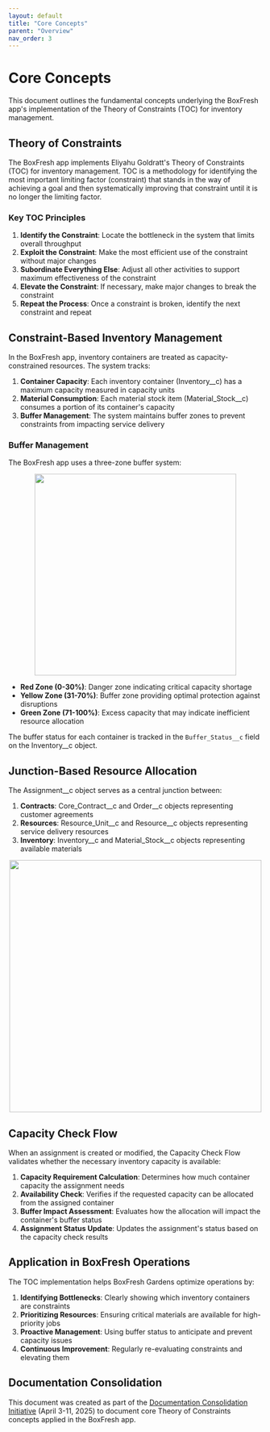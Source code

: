 ```yaml
---
layout: default
title: "Core Concepts"
parent: "Overview"
nav_order: 3
---
```


# Core Concepts

This document outlines the fundamental concepts underlying the BoxFresh app's implementation of the Theory of Constraints (TOC) for inventory management.

## Theory of Constraints

The BoxFresh app implements Eliyahu Goldratt's Theory of Constraints (TOC) for inventory management. TOC is a methodology for identifying the most important limiting factor (constraint) that stands in the way of achieving a goal and then systematically improving that constraint until it is no longer the limiting factor.

### Key TOC Principles

1. **Identify the Constraint**: Locate the bottleneck in the system that limits overall throughput
2. **Exploit the Constraint**: Make the most efficient use of the constraint without major changes
3. **Subordinate Everything Else**: Adjust all other activities to support maximum effectiveness of the constraint
4. **Elevate the Constraint**: If necessary, make major changes to break the constraint
5. **Repeat the Process**: Once a constraint is broken, identify the next constraint and repeat

## Constraint-Based Inventory Management

In the BoxFresh app, inventory containers are treated as capacity-constrained resources. The system tracks:

1. **Container Capacity**: Each inventory container (Inventory__c) has a maximum capacity measured in capacity units
2. **Material Consumption**: Each material stock item (Material_Stock__c) consumes a portion of its container's capacity
3. **Buffer Management**: The system maintains buffer zones to prevent constraints from impacting service delivery

### Buffer Management

The BoxFresh app uses a three-zone buffer system:

<div align="center">
  <img src="https://github.com/Rwb3n/SF-Boxfresh-app/blob/main/img/buffer-zones.png?raw=true" width="400"/>
</div>

- **Red Zone (0-30%)**: Danger zone indicating critical capacity shortage
- **Yellow Zone (31-70%)**: Buffer zone providing optimal protection against disruptions
- **Green Zone (71-100%)**: Excess capacity that may indicate inefficient resource allocation

The buffer status for each container is tracked in the `Buffer_Status__c` field on the Inventory__c object.

## Junction-Based Resource Allocation

The Assignment__c object serves as a central junction between:

1. **Contracts**: Core_Contract__c and Order__c objects representing customer agreements
2. **Resources**: Resource_Unit__c and Resource__c objects representing service delivery resources
3. **Inventory**: Inventory__c and Material_Stock__c objects representing available materials

<div align="center">
  <img src="https://github.com/Rwb3n/SF-Boxfresh-app/blob/main/img/junction-model.png?raw=true" width="500"/>
</div>

## Capacity Check Flow

When an assignment is created or modified, the Capacity Check Flow validates whether the necessary inventory capacity is available:

1. **Capacity Requirement Calculation**: Determines how much container capacity the assignment needs
2. **Availability Check**: Verifies if the requested capacity can be allocated from the assigned container
3. **Buffer Impact Assessment**: Evaluates how the allocation will impact the container's buffer status
4. **Assignment Status Update**: Updates the assignment's status based on the capacity check results

## Application in BoxFresh Operations

The TOC implementation helps BoxFresh Gardens optimize operations by:

1. **Identifying Bottlenecks**: Clearly showing which inventory containers are constraints
2. **Prioritizing Resources**: Ensuring critical materials are available for high-priority jobs
3. **Proactive Management**: Using buffer status to anticipate and prevent capacity issues
4. **Continuous Improvement**: Regularly re-evaluating constraints and elevating them

## Documentation Consolidation

This document was created as part of the [Documentation Consolidation Initiative](../consolidation/index.md) (April 3-11, 2025) to document core Theory of Constraints concepts applied in the BoxFresh app. 
